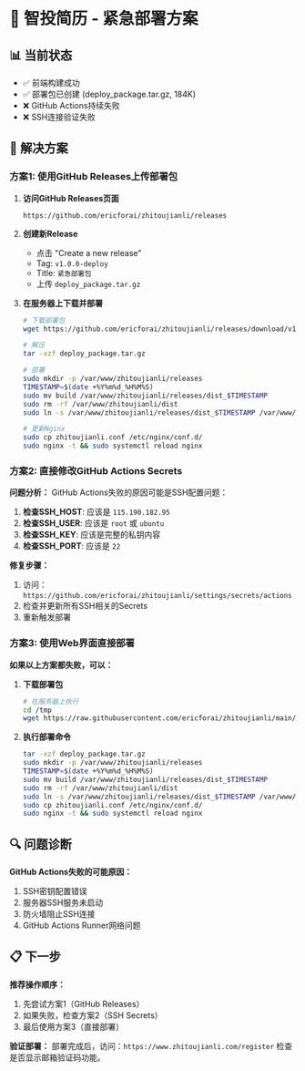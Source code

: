 # 🚀 智投简历 - 紧急部署方案

## 📊 当前状态
- ✅ 前端构建成功
- ✅ 部署包已创建 (deploy_package.tar.gz, 184K)
- ❌ GitHub Actions持续失败
- ❌ SSH连接验证失败

## 🎯 解决方案

### 方案1: 使用GitHub Releases上传部署包

1. **访问GitHub Releases页面**
   ```
   https://github.com/ericforai/zhitoujianli/releases
   ```

2. **创建新Release**
   - 点击 "Create a new release"
   - Tag: `v1.0.0-deploy`
   - Title: `紧急部署包`
   - 上传 `deploy_package.tar.gz`

3. **在服务器上下载并部署**
   ```bash
   # 下载部署包
   wget https://github.com/ericforai/zhitoujianli/releases/download/v1.0.0-deploy/deploy_package.tar.gz
   
   # 解压
   tar -xzf deploy_package.tar.gz
   
   # 部署
   sudo mkdir -p /var/www/zhitoujianli/releases
   TIMESTAMP=$(date +%Y%m%d_%H%M%S)
   sudo mv build /var/www/zhitoujianli/releases/dist_$TIMESTAMP
   sudo rm -rf /var/www/zhitoujianli/dist
   sudo ln -s /var/www/zhitoujianli/releases/dist_$TIMESTAMP /var/www/zhitoujianli/dist
   
   # 更新Nginx
   sudo cp zhitoujianli.conf /etc/nginx/conf.d/
   sudo nginx -t && sudo systemctl reload nginx
   ```

### 方案2: 直接修改GitHub Actions Secrets

**问题分析：**
GitHub Actions失败的原因可能是SSH配置问题：

1. **检查SSH_HOST**: 应该是 `115.190.182.95`
2. **检查SSH_USER**: 应该是 `root` 或 `ubuntu`
3. **检查SSH_KEY**: 应该是完整的私钥内容
4. **检查SSH_PORT**: 应该是 `22`

**修复步骤：**
1. 访问：`https://github.com/ericforai/zhitoujianli/settings/secrets/actions`
2. 检查并更新所有SSH相关的Secrets
3. 重新触发部署

### 方案3: 使用Web界面直接部署

**如果以上方案都失败，可以：**

1. **下载部署包**
   ```bash
   # 在服务器上执行
   cd /tmp
   wget https://raw.githubusercontent.com/ericforai/zhitoujianli/main/deploy_package.tar.gz
   ```

2. **执行部署命令**
   ```bash
   tar -xzf deploy_package.tar.gz
   sudo mkdir -p /var/www/zhitoujianli/releases
   TIMESTAMP=$(date +%Y%m%d_%H%M%S)
   sudo mv build /var/www/zhitoujianli/releases/dist_$TIMESTAMP
   sudo rm -rf /var/www/zhitoujianli/dist
   sudo ln -s /var/www/zhitoujianli/releases/dist_$TIMESTAMP /var/www/zhitoujianli/dist
   sudo cp zhitoujianli.conf /etc/nginx/conf.d/
   sudo nginx -t && sudo systemctl reload nginx
   ```

## 🔍 问题诊断

**GitHub Actions失败的可能原因：**
1. SSH密钥配置错误
2. 服务器SSH服务未启动
3. 防火墙阻止SSH连接
4. GitHub Actions Runner网络问题

## 📋 下一步

**推荐操作顺序：**
1. 先尝试方案1（GitHub Releases）
2. 如果失败，检查方案2（SSH Secrets）
3. 最后使用方案3（直接部署）

**验证部署：**
部署完成后，访问：`https://www.zhitoujianli.com/register`
检查是否显示邮箱验证码功能。
